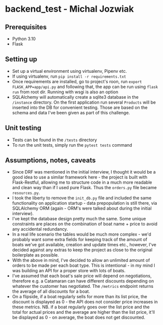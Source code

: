 # backend_test - Michal Jozwiak

## Prerequisites
- Python 3.10
- Flask

## Setting up

- Set up a virtual environment using virtualenv, Pipenv etc.
- If using virtualenv, run `pip install -r requirements.txt`
- Once requirements are installed, go to project's roon, run `export FLASK_APP=app/api.py` and following that, the app can be run using `flask run` from root dir. Running with wsgi is also an option
- SQLAlchemy will automatically create a sqlite3 database in the `/instance` directory. On the first application run several `Products` will be inserted into the DB for convenient testing. Those are based on the schema and data I've been given as part of this challenge.

## Unit testing
- Tests can be found in the `/tests` directory
- To run the unit tests, simply run the `pytest tests` command

## Assumptions, notes, caveats
- Since DRF was mentioned in the initial interview, I thought it would be a good idea to use a similar framework here - the project is built with Flask-Restful, allowing me to structure code in a much more readable and clean way than if I used pure Flask. Thus the `orders.py` file became `resources.py`. 
- I took the liberty to remove the `init_db.py` file and included the same functionality on application startup - data prepopulation is still there, via SQLAlchemy ORM (again - ORM's were talked about during the initial interview).
- I've kept the database design pretty much the same. Some unique constraints are places on the combination of boat name + price to avoid any accidental redundancy.
- In a real life scenario the tables would be much more complex - we'd probably want some extra fields for keeping track of the amount of boats we've got available, creation and update times etc., however, I've decided against any extras to keep the project as close to the original boilerplate as possible.
- With the above in mind, I've decided to allow an unlimited amount of orders to be made per each boat type. This is intentional - in my mind I was building an API for a proper store with lots of boats.
- I've assumed that each boat's sale price will depend on negotiations, therefore e.g. a Catamaran can have different discounts depending on whatever the customer has negotiated. The `/metrics` endpoint returns the average of all discounts for a boat.
- On a flipside, if a boat regularly sells for more than its list price, the discount is displayed as 0 - the API does not consider price increases in these metrics. NB. if a boat regularly goes over the list price and the total for actual prices and the average are higher than the list price, it'll be displayed as 0 - on average, the boat does not get discounted.